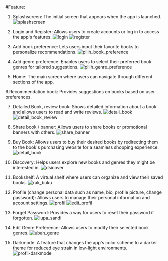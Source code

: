 #Feature:
1. Splashscreen: The initial screen that appears when the app is launched.
![splashscreen](https://github.com/LitFinder/mobile_development/assets/91309853/599e434c-57b0-442f-82fa-524a0c808f40)

2. Login and Register: Allows users to create accounts or log in to access the app's features.
![login](https://github.com/LitFinder/mobile_development/assets/91309853/96817293-d77d-4aac-8e16-2dfa25eea1e1)
![register](https://github.com/LitFinder/mobile_development/assets/91309853/0c2ccae4-c1d0-4d95-b1b4-13d60205d061)

3. Add book preference: Lets users input their favorite books to personalize recommendations.
![pilih_book_preference](https://github.com/LitFinder/mobile_development/assets/91309853/bdc04eb9-ef2f-4193-a908-44acd0d069c6)

4. Add genre preference: Enables users to select their preferred book genres for tailored suggestions.
![pilih_genre_preference](https://github.com/LitFinder/mobile_development/assets/91309853/0980aff3-9a8a-493d-b37f-47e586f781ca)

5. Home: The main screen where users can navigate through different sections of the app.

6.Recommendation book: Provides suggestions on books based on user preferences.

7. Detailed Book, review book: Shows detailed information about a book and allows users to read and write reviews.
![detail_book](https://github.com/LitFinder/mobile_development/assets/91309853/f617bc6e-5196-4c55-81a9-3f3367d341a0)
![detail_book_review](https://github.com/LitFinder/mobile_development/assets/91309853/218a4ac1-e1c9-41c6-893d-9dbd2591d933)

8. Share book / banner: Allows users to share books or promotional banners with others.
![share_banner](https://github.com/LitFinder/mobile_development/assets/91309853/aaff9af3-fc31-4463-8cd3-c6a596acb105)

9. Buy Book: Allows users to buy their desired books by redirecting them to the book's purchasing website for a seamless shopping experience.
![detail_book](https://github.com/LitFinder/mobile_development/assets/91309853/c6797dfa-d830-4042-bdf7-8f73676138ca)

10. Discovery: Helps users explore new books and genres they might be interested in.
![dsicover](https://github.com/LitFinder/mobile_development/assets/91309853/b4e0fd53-6310-4ad3-af97-acc6cb4f0ea4)

11. Bookshelf: A virtual shelf where users can organize and view their saved books.
![rak_buku](https://github.com/LitFinder/mobile_development/assets/91309853/bd6c3612-b367-492b-8666-ed439b874125)

12. Profile (change personal data such as name, bio, profile picture, change password): Allows users to manage their personal information and account settings.
![profil](https://github.com/LitFinder/mobile_development/assets/91309853/e421a3dd-7c7c-4e0a-ac91-e830566ed0da)
![edit_profil](https://github.com/LitFinder/mobile_development/assets/91309853/978d6dc3-885a-441c-ba1c-080ac6593da5)

13. Forget Password: Provides a way for users to reset their password if forgotten.
![lupa_sandi](https://github.com/LitFinder/mobile_development/assets/91309853/39a1cc6c-d724-41ab-b3ea-7405d67e9cfa)

14. Edit Genre Preference: Allows users to modify their selected book genres.
![ubah_genre](https://github.com/LitFinder/mobile_development/assets/91309853/0f1d029e-b839-42a8-bcda-bffe179edc49)

15. Darkmode: A feature that changes the app's color scheme to a darker theme for reduced eye strain in low-light environments.
![profil-darkmode](https://github.com/LitFinder/mobile_development/assets/91309853/b0932148-7c3b-4a25-96ec-a0ef9717305d)
